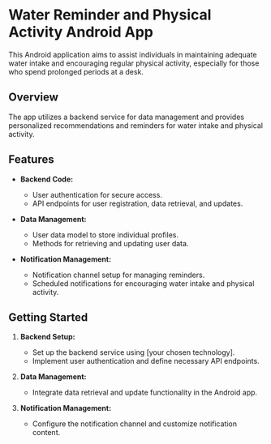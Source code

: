 # Water Reminder and Physical Activity Android App

This Android application aims to assist individuals in maintaining adequate water intake and encouraging regular physical activity, especially for those who spend prolonged periods at a desk.

## Overview

The app utilizes a backend service for data management and provides personalized recommendations and reminders for water intake and physical activity.

## Features

- **Backend Code:**
  - User authentication for secure access.
  - API endpoints for user registration, data retrieval, and updates.

- **Data Management:**
  - User data model to store individual profiles.
  - Methods for retrieving and updating user data.

- **Notification Management:**
  - Notification channel setup for managing reminders.
  - Scheduled notifications for encouraging water intake and physical activity.

## Getting Started

1. **Backend Setup:**
   - Set up the backend service using [your chosen technology].
   - Implement user authentication and define necessary API endpoints.

2. **Data Management:**
   - Integrate data retrieval and update functionality in the Android app.

3. **Notification Management:**
   - Configure the notification channel and customize notification content.
